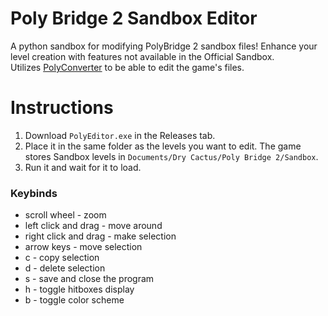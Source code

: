 # Poly Bridge 2 Sandbox Editor
 A python sandbox for modifying PolyBridge 2 sandbox files! Enhance your level creation with features not available in the Official Sandbox.  
 Utilizes [PolyConverter](https://github.com/orchidalloy/PolyConverter) to be able to edit the game's files.

# Instructions

1. Download `PolyEditor.exe` in the Releases tab.
2. Place it in the same folder as the levels you want to edit. The game stores Sandbox levels in `Documents/Dry Cactus/Poly Bridge 2/Sandbox`.
3. Run it and wait for it to load.

### Keybinds
- scroll wheel - zoom
- left click and drag - move around
- right click and drag - make selection
- arrow keys - move selection
- c - copy selection
- d - delete selection
- s - save and close the program
- h - toggle hitboxes display
- b - toggle color scheme
